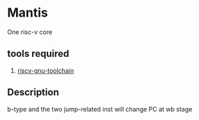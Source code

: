 # Mantis
One risc-v core
## tools required
1. [riscv-gnu-toolchain](https://github.com/riscv-collab/riscv-gnu-toolchain)

## Description
b-type and the two jump-related inst will change PC at wb stage